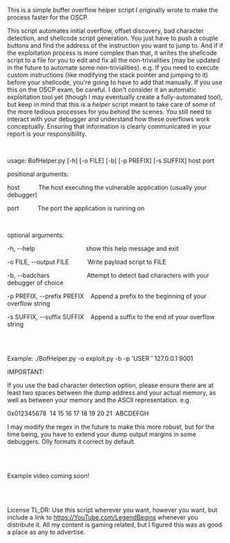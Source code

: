 This is a simple buffer overflow helper script I originally wrote to make the process faster for the OSCP.

This script automates initial overflow, offset discovery, bad character detection, and shellcode script generation. You just have to push a couple buttons and find the address of the instruction you want to jump to. And if if the exploitation process is more complex than that, it writes the shellcode script to a file for you to edit and fix all the non-trivialities (may be updated in the future to automate some non-trivialities). e.g. If you need to execute custom instructions (like modifying the stack pointer and jumping to it) before your shellcode, you're going to have to add that manually. If you use this on the OSCP exam, be careful. I don't consider it an automatic exploitation tool yet (though I may eventually create a fully-automated tool), but keep in mind that this is a _helper_ script meant to take care of some of the more tedious processes for you behind the scenes. You still need to interact with your debugger and understand how these overflows work conceptually. Ensuring that information is clearly communicated in your report is your responsibility.


<br />

usage: BofHelper.py [-h] [-o FILE] [-b] [-p PREFIX] [-s SUFFIX] host port
<br />

positional arguments:

  host &nbsp;&nbsp;&nbsp;&nbsp;&nbsp;&nbsp;&nbsp;&nbsp;&nbsp;&nbsp;The host executing the vulnerable application (usually
                        your debugger)
                        
  port &nbsp;&nbsp;&nbsp;&nbsp;&nbsp;&nbsp;&nbsp;&nbsp;&nbsp;&nbsp;The port the application is running on

<br />

optional arguments:

  -h, --help &nbsp;&nbsp;&nbsp;&nbsp;&nbsp;&nbsp;&nbsp;&nbsp;&nbsp;&nbsp;&nbsp;&nbsp;&nbsp;&nbsp;&nbsp;&nbsp;&nbsp;&nbsp;&nbsp;&nbsp;&nbsp;&nbsp;&nbsp;&nbsp;&nbsp;&nbsp;&nbsp;&nbsp;&nbsp;show this help message and exit
  
  -o FILE, --output FILE &nbsp;&nbsp;&nbsp;&nbsp;&nbsp;&nbsp;&nbsp;&nbsp;&nbsp;&nbsp;Write payload script to FILE
                        
  -b, --badchars &nbsp;&nbsp;&nbsp;&nbsp;&nbsp;&nbsp;&nbsp;&nbsp;&nbsp;&nbsp;&nbsp;&nbsp;&nbsp;&nbsp;&nbsp;&nbsp;&nbsp;&nbsp;&nbsp;&nbsp; Attempt to detect bad characters with your debugger of choice
  
  -p PREFIX, --prefix PREFIX &nbsp;&nbsp;&nbsp;Append a prefix to the beginning of your overflow string
                        
  -s SUFFIX, --suffix SUFFIX &nbsp;&nbsp;&nbsp;Append a suffix to the end of your overflow string

<br /><br />

Example: ./BofHelper.py -o exploit.py -b -p 'USER ' 127.0.0.1 9001

IMPORTANT: 

If you use the bad character detection option, please ensure there are at least two spaces between the dump address and your actual memory, as well as between your memory and the ASCII representation. e.g.

0x012345678 &nbsp;14 15 16 17 18 19 20 21&nbsp; ABCDEFGH

I may modify the regex in the future to make this more robust, but for the time being, you have to extend your dump output margins in some debuggers. Olly formats it correct by default.

<br /><br />

Example video coming soon!

<br /><br />

License TL;DR:
Use this script wherever you want, however you want, but include a link to https://YouTube.com/LegendBegins whenever you distribute it. All my content is gaming related, but I figured this was as good a place as any to advertise.
